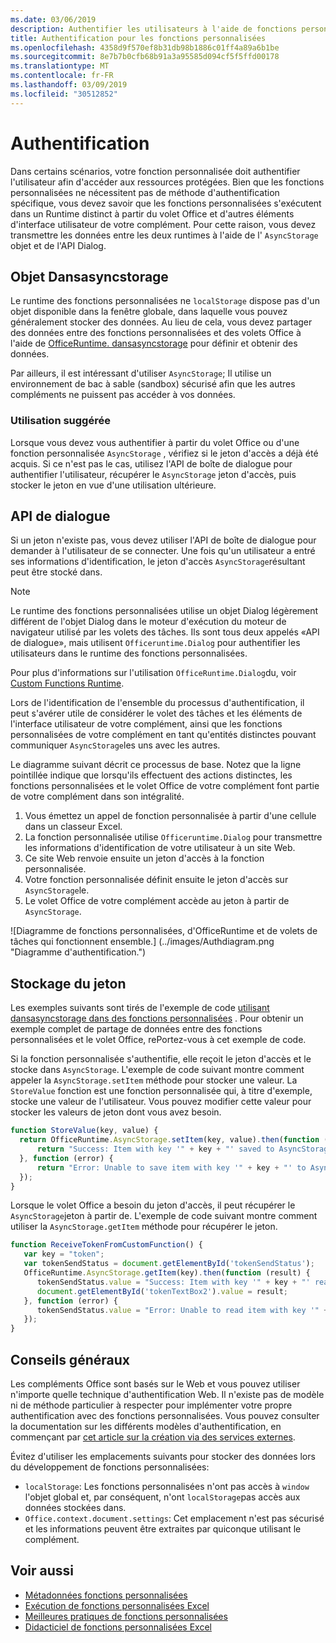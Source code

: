 ```yaml
---
ms.date: 03/06/2019
description: Authentifier les utilisateurs à l'aide de fonctions personnalisées dans Excel.
title: Authentification pour les fonctions personnalisées
ms.openlocfilehash: 4358d9f570ef8b31db98b1886c01ff4a89a6b1be
ms.sourcegitcommit: 8e7b7b0cfb68b91a3a95585d094cf5f5ffd00178
ms.translationtype: MT
ms.contentlocale: fr-FR
ms.lasthandoff: 03/09/2019
ms.locfileid: "30512852"
---
```

# <a name="authentication"></a>Authentification

Dans certains scénarios, votre fonction personnalisée doit authentifier l'utilisateur afin d'accéder aux ressources protégées. Bien que les fonctions personnalisées ne nécessitent pas de méthode d'authentification spécifique, vous devez savoir que les fonctions personnalisées s'exécutent dans un Runtime distinct à partir du volet Office et d'autres éléments d'interface utilisateur de votre complément. Pour cette raison, vous devez transmettre les données entre les deux runtimes à l'aide de l' `AsyncStorage` objet et de l'API Dialog.
  
## <a name="asyncstorage-object"></a>Objet Dansasyncstorage

Le runtime des fonctions personnalisées ne `localStorage` dispose pas d'un objet disponible dans la fenêtre globale, dans laquelle vous pouvez généralement stocker des données. Au lieu de cela, vous devez partager des données entre des fonctions personnalisées et des volets Office à l'aide de [OfficeRuntime. dansasyncstorage](https://docs.microsoft.com/javascript/api/office-runtime/officeruntime.asyncstorage) pour définir et obtenir des données.

Par ailleurs, il est intéressant d'utiliser `AsyncStorage`; Il utilise un environnement de bac à sable (sandbox) sécurisé afin que les autres compléments ne puissent pas accéder à vos données.

### <a name="suggested-usage"></a>Utilisation suggérée

Lorsque vous devez vous authentifier à partir du volet Office ou d'une fonction personnalisée `AsyncStorage` , vérifiez si le jeton d'accès a déjà été acquis. Si ce n'est pas le cas, utilisez l'API de boîte de dialogue pour authentifier l'utilisateur, récupérer le `AsyncStorage` jeton d'accès, puis stocker le jeton en vue d'une utilisation ultérieure.

## <a name="dialog-api"></a>API de dialogue

Si un jeton n'existe pas, vous devez utiliser l'API de boîte de dialogue pour demander à l'utilisateur de se connecter. Une fois qu'un utilisateur a entré ses informations d'identification, le jeton d'accès `AsyncStorage`résultant peut être stocké dans.

> [!NOTE]
> Le runtime des fonctions personnalisées utilise un objet Dialog légèrement différent de l'objet Dialog dans le moteur d'exécution du moteur de navigateur utilisé par les volets des tâches. Ils sont tous deux appelés «API de dialogue», mais utilisent `Officeruntime.Dialog` pour authentifier les utilisateurs dans le runtime des fonctions personnalisées.

Pour plus d'informations sur l'utilisation `OfficeRuntime.Dialog`du, voir [Custom Functions Runtime](https://docs.microsoft.com/en-us/office/dev/add-ins/excel/custom-functions-runtime?view=office-js#displaying-a-dialog-box).

Lors de l'identification de l'ensemble du processus d'authentification, il peut s'avérer utile de considérer le volet des tâches et les éléments de l'interface utilisateur de votre complément, ainsi que les fonctions personnalisées de votre complément en tant qu'entités distinctes pouvant communiquer `AsyncStorage`les uns avec les autres.

Le diagramme suivant décrit ce processus de base. Notez que la ligne pointillée indique que lorsqu'ils effectuent des actions distinctes, les fonctions personnalisées et le volet Office de votre complément font partie de votre complément dans son intégralité.

1. Vous émettez un appel de fonction personnalisée à partir d'une cellule dans un classeur Excel.
2. La fonction personnalisée utilise `Officeruntime.Dialog` pour transmettre les informations d'identification de votre utilisateur à un site Web.
3. Ce site Web renvoie ensuite un jeton d'accès à la fonction personnalisée.
4. Votre fonction personnalisée définit ensuite le jeton d'accès sur `AsyncStorage`le.
5. Le volet Office de votre complément accède au jeton à partir de `AsyncStorage`.

![Diagramme de fonctions personnalisées, d'OfficeRuntime et de volets de tâches qui fonctionnent ensemble.] (../images/Authdiagram.png "Diagramme d'authentification.")

## <a name="storing-the-token"></a>Stockage du jeton

Les exemples suivants sont tirés de l'exemple de code [utilisant dansasyncstorage dans des fonctions personnalisées](https://github.com/OfficeDev/PnP-OfficeAddins/tree/master/Excel-custom-functions/AsyncStorage) . Pour obtenir un exemple complet de partage de données entre des fonctions personnalisées et le volet Office, rePortez-vous à cet exemple de code.

Si la fonction personnalisée s'authentifie, elle reçoit le jeton d'accès et le stocke dans `AsyncStorage`. L'exemple de code suivant montre comment appeler la `AsyncStorage.setItem` méthode pour stocker une valeur. La `StoreValue` fonction est une fonction personnalisée qui, à titre d'exemple, stocke une valeur de l'utilisateur. Vous pouvez modifier cette valeur pour stocker les valeurs de jeton dont vous avez besoin.

```javascript
function StoreValue(key, value) {
  return OfficeRuntime.AsyncStorage.setItem(key, value).then(function (result) {
      return "Success: Item with key '" + key + "' saved to AsyncStorage.";
  }, function (error) {
      return "Error: Unable to save item with key '" + key + "' to AsyncStorage. " + error;
  });
}
```

Lorsque le volet Office a besoin du jeton d'accès, il peut récupérer le `AsyncStorage`jeton à partir de. L'exemple de code suivant montre comment utiliser la `AsyncStorage.getItem` méthode pour récupérer le jeton.

```javascript
function ReceiveTokenFromCustomFunction() {
   var key = "token";
   var tokenSendStatus = document.getElementById('tokenSendStatus');
   OfficeRuntime.AsyncStorage.getItem(key).then(function (result) {
      tokenSendStatus.value = "Success: Item with key '" + key + "' read from AsyncStorage.";
      document.getElementById('tokenTextBox2').value = result;
   }, function (error) {
      tokenSendStatus.value = "Error: Unable to read item with key '" + key + "' from AsyncStorage. " + error;
   });
}
```

## <a name="general-guidance"></a>Conseils généraux

Les compléments Office sont basés sur le Web et vous pouvez utiliser n'importe quelle technique d'authentification Web. Il n'existe pas de modèle ni de méthode particulier à respecter pour implémenter votre propre authentification avec des fonctions personnalisées. Vous pouvez consulter la documentation sur les différents modèles d'authentification, en commençant par [cet article sur la création via des services externes](https://docs.microsoft.com/en-us/office/dev/add-ins/develop/auth-external-add-ins?view=office-js).  

Évitez d'utiliser les emplacements suivants pour stocker des données lors du développement de fonctions personnalisées:  

- `localStorage`: Les fonctions personnalisées n'ont pas accès à `window` l'objet global et, par conséquent, n'ont `localStorage`pas accès aux données stockées dans.
- `Office.context.document.settings`: Cet emplacement n'est pas sécurisé et les informations peuvent être extraites par quiconque utilisant le complément.

## <a name="see-also"></a>Voir aussi

* [Métadonnées fonctions personnalisées](custom-functions-json.md)
* [Exécution de fonctions personnalisées Excel](custom-functions-runtime.md)
* [Meilleures pratiques de fonctions personnalisées](custom-functions-best-practices.md)
* [Didacticiel de fonctions personnalisées Excel](excel-tutorial-custom-functions.md)
